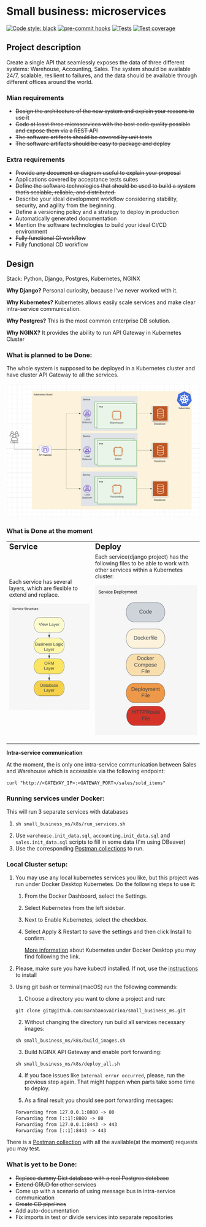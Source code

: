 # Small business: microservices

[![Code style: black](https://img.shields.io/badge/code%20style-black-000000.svg)](https://github.com/psf/black)
[![pre-commit hooks](https://github.com/BarabanovaIrina/small_business_ms/actions/workflows/pre-commit.yml/badge.svg)](https://github.com/BarabanovaIrina/small_business_ms/actions)
[![Tests](https://github.com/BarabanovaIrina/small_business_ms/actions/workflows/run_tests.yml/badge.svg)](https://github.com/BarabanovaIrina/small_business_ms/actions)
[![Test coverage](https://codecov.io/github/BarabanovaIrina/small_business_ms/branch/master/graph/badge.svg?token=5IXSUG65ZP)](https://codecov.io/github/BarabanovaIrina/small_business_ms)

## Project description

Create a single API that seamlessly exposes the data
of three different systems: Warehouse, Accounting, Sales.
The system should be available 24/7, scalable, resilient to failures,
and the data should be available through different offices around the world.

### Mian requirements

- ~~Design the architecture of the new system and explain your reasons to use it~~
- ~~Code at least three microservices with the best code quality possible
  and expose them via a REST API~~
- ~~The software artifacts should be covered by unit tests~~
- ~~The software artifacts should be easy to package and deploy~~

### Extra requirements

- ~~Provide any document or diagram useful to explain your proposal~~
- Applications covered by acceptance tests suites
- ~~Define the software technologies that should be used to build a system
  that’s scalable, reliable, and distributed.~~
- Describe your ideal development workflow considering stability, security,
  and agility from the beginning.
- Define a versioning policy and a strategy to deploy in production
- Automatically generated documentation
- Mention the software technologies to build your ideal CI/CD environment
- ~~Fully functional CI workflow~~
- Fully functional CD workflow

## Design

Stack: Python, Django, Postgres, Kubernetes, NGINX

**Why Django?** Personal curiosity, because I've never worked with it.

**Why Kubernetes?** Kubernetes allows easily scale services and make clear
intra-service communication.

**Why Postgres?** This is the most common enterprise DB solution.

**Why NGINX?** It provides the ability to run API Gateway in Kubernetes Cluster

### What is planned to be Done:

The whole system is supposed to be deployed in a Kubernetes cluster and have cluster
API Gateway to all the services.

![Design](docs/images/architecture.png)

### What is Done at the moment

<table border="0">
 <tr>
    <td><b style="font-size:20px">Service</b></td>
    <td><b style="font-size:20px">Deploy</b></td>
 </tr>
 <tr>
    <td>Each service has several layers, which are flexible to extend and replace.

![Layers](docs/images/layers.png)</td>

<td>Each service(django project) has the following files to be able to work with
other services within a Kubernetes cluster:

![Layers](docs/images/deployment.png)</td>

 </tr>
</table>

**Intra-service communication**

At the moment, the is only one intra-service communication between
Sales and Warehouse which is accessible via the following endpoint:

```shell
curl "http://<GATEWAY_IP>:<GATEWAY_PORT>/sales/sold_items"
```

### Running services under Docker:

This will run 3 separate services with databases

1. ```shell
   sh small_business_ms/k8s/run_services.sh
   ```
2. Use `warehouse.init_data.sql`, `accounting.init_data.sql`
   and `sales.init_data.sql` scripts to fill in some data (I'm using DBeaver)
3. Use the corresponding [Postman collections](<(https://github.com/BarabanovaIrina/small_business_ms/blob/master/docs/postman/)>) to run.

### Local Cluster setup:

1.  You may use any local kubernetes services you like, but this project
    was run under Docker Desktop Kubernetes. Do the following steps to use it:

    1. From the Docker Dashboard, select the Settings.
    2. Select Kubernetes from the left sidebar.
    3. Next to Enable Kubernetes, select the checkbox.
    4. Select Apply & Restart to save the settings and then click Install to confirm.

       [More information](https://docs.docker.com/desktop/kubernetes/) about Kubernetes
       under Docker Desktop you may find following the link.

2.  Please, make sure you have kubectl installed. If not, use the [instructions](https://kubernetes.io/docs/tasks/tools/)
    to install

3.  Using git bash or terminal(macOS) run the following commands:

    1. Choose a directory you want to clone a project and run:

    ```shell
    git clone git@github.com:BarabanovaIrina/small_business_ms.git
    ```

    2. Without changing the directory run build all services necessary images:

    ```shell
    sh small_business_ms/k8s/build_images.sh
    ```

    3. Build NGINX API Gateway and enable port forwarding:

    ```shell
    sh small_business_ms/k8s/deploy_all.sh
    ```

    4. If you face issues like `Internal error occurred`, please,
       run the previous step again. That might happen when parts take
       some time to deploy.

    5. As a final result you should see port forwarding messages:

    ```shell
    Forwarding from 127.0.0.1:8080 -> 80
    Forwarding from [::1]:8080 -> 80
    Forwarding from 127.0.0.1:8443 -> 443
    Forwarding from [::1]:8443 -> 443
    ```

There is a [Postman collection](https://github.com/BarabanovaIrina/small_business_ms/blob/master/docs/postman/small_business.postman_collection.json) with all the available(at the moment) requests
you may test.

### What is yet to be Done:

- ~~Replace dummy Dict database with a real Postgres database~~
- ~~Extend CRUD for other services~~
- Come up with a scenario of using message bus in intra-service communication
- ~~Create CD pipelines~~
- Add auto-documentation
- Fix imports in test or divide services into separate repositories
